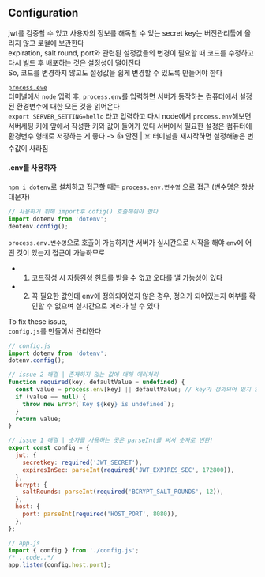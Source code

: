 ## Configuration

jwt를 검증할 수 있고 사용자의 정보를 해독할 수 있는 secret key는 버전관리툴에 올리지 않고 로컬에 보관한다  
expiration, salt round, port와 관련된 설정값들의 변경이 필요할 때 코드를 수정하고 다시 빌드 후 배포하는 것은 설정성이 떨어진다  
So, 코드를 변경하지 않고도 설정값을 쉽게 변경할 수 있도록 만들어야 한다

[`process.eve`](https://github.com/yoonsery/study_node/blob/main/1-node/7-process/app.js)  
터미널에서 `node` 입력 후, `process.env`를 입력하면 서버가 동작하는 컴퓨터에서 설정된 환경변수에 대한 모든 것을 읽어온다  
`export SERVER_SETTING=hello` 라고 입력하고 다시 node에서 `process.env`해보면 서버세팅 키에 앞에서 작성한 키와 값이 들어가 있다
서버에서 필요한 설정은 컴퓨터에 환경변수 형태로 저장하는 게 좋다 -> 👍 안전 | ☠️ 터미널을 재시작하면 설정해놓은 변수값이 사라짐

#### .env를 사용하자

`npm i dotenv`로 설치하고 접근할 때는 `process.env.변수명` 으로 접근 (변수명은 항상 대문자)

```js
// 사용하기 위해 import후 cofig() 호출해줘야 한다
import dotenv from 'dotenv';
deotenv.config();
```

`process.env.변수명`으로 호출이 가능하지만 서버가 실시간으로 시작을 해야 `env`에 어떤 것이 있는지 접근이 가능하므로

- 1. 코드작성 시 자동완성 힌트를 받을 수 없고 오타를 낼 가능성이 있다
- 2. 꼭 필요한 값인데 env에 정의되어있지 않은 경우, 정의가 되어있는지 여부를 확인할 수 없으며 실시간으로 에러가 날 수 있다

To fix these issue,  
`config.js`를 만들어서 관리한다

```js
// config.js
import dotenv from 'dotenv';
dotenv.config();

// issue 2 해결 | 존재하지 않는 값에 대해 에러처리
function required(key, defaultValue = undefined) {
  const value = process.env[key] || defaultValue; // key가 정의되어 있지 않고 디폴트 값도 없다면 value = undefined
  if (value == null) {
    throw new Error(`Key ${key} is undefined`);
  }
  return value;
}

// issue 1 해결 | 숫자를 사용하는 곳은 parseInt를 써서 숫자로 변환!
export const config = {
  jwt: {
    secretkey: required('JWT_SECRET'),
    expiresInSec: parseInt(required('JWT_EXPIRES_SEC', 172800)),
  },
  bcrypt: {
    saltRounds: parseInt(required('BCRYPT_SALT_ROUNDS', 12)),
  },
  host: {
    port: parseInt(required('HOST_PORT', 8080)),
  },
};

// app.js
import { config } from './config.js';
/* ..code..*/
app.listen(config.host.port);
```
